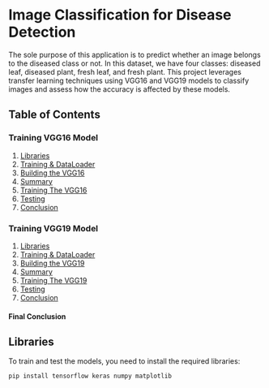 # Image Classification for Disease Detection

The sole purpose of this application is to predict whether an image belongs to the diseased class or not. In this dataset, we have four classes: diseased leaf, diseased plant, fresh leaf, and fresh plant. This project leverages transfer learning techniques using VGG16 and VGG19 models to classify images and assess how the accuracy is affected by these models.

## Table of Contents

### Training VGG16 Model
1. [Libraries](#libraries)
2. [Training & DataLoader](#training--dataloader)
3. [Building the VGG16](#building-the-vgg16)
4. [Summary](#summary)
5. [Training The VGG16](#training-the-vgg16)
6. [Testing](#testing)
7. [Conclusion](#conclusion)

### Training VGG19 Model
1. [Libraries](#libraries-1)
2. [Training & DataLoader](#training--dataloader-1)
3. [Building the VGG19](#building-the-vgg19)
4. [Summary](#summary-1)
5. [Training The VGG19](#training-the-vgg19)
6. [Testing](#testing-1)
7. [Conclusion](#conclusion-1)

#### Final Conclusion

## Libraries

To train and test the models, you need to install the required libraries:

```bash
pip install tensorflow keras numpy matplotlib
